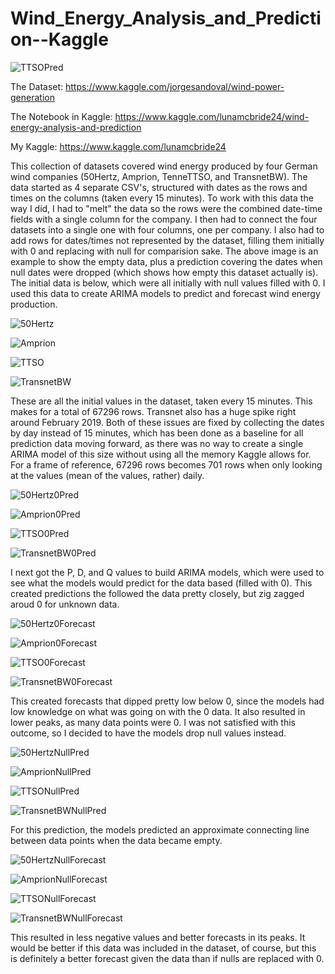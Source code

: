# Wind_Energy_Analysis_and_Prediction--Kaggle

![TTSOPred](https://github.com/Luna-McBride/Kaggle_Personal_Projects/blob/master/Time%20Series/Wind_Energy_Analysis_and_Prediction/TenneTTSONullPred.png)

The Dataset: https://www.kaggle.com/jorgesandoval/wind-power-generation

The Notebook in Kaggle: https://www.kaggle.com/lunamcbride24/wind-energy-analysis-and-prediction

My Kaggle: https://www.kaggle.com/lunamcbride24

This collection of datasets covered wind energy produced by four German wind companies (50Hertz, Amprion, TenneTTSO, and TransnetBW). The data started as 4 separate CSV's, structured with dates as the rows and times on the columns (taken every 15 minutes). To work with this data the way I did, I had to "melt" the data so the rows were the combined date-time fields with a single column for the company. I then had to connect the four datasets into a single one with four columns, one per company. I also had to add rows for dates/times not represented by the dataset, filling them initially with 0 and replacing with null for comparision sake. The above image is an example to show the empty data, plus a prediction covering the dates when null dates were dropped (which shows how empty this dataset actually is). The initial data is below, which were all initially with null values filled with 0. I used this data to create ARIMA models to predict and forecast wind energy production.

![50Hertz](https://github.com/Luna-McBride/Kaggle_Personal_Projects/blob/master/Time%20Series/Wind_Energy_Analysis_and_Prediction/50Hertz.png)

![Amprion](https://github.com/Luna-McBride/Kaggle_Personal_Projects/blob/master/Time%20Series/Wind_Energy_Analysis_and_Prediction/Amprion.png)

![TTSO](https://github.com/Luna-McBride/Kaggle_Personal_Projects/blob/master/Time%20Series/Wind_Energy_Analysis_and_Prediction/TenneTTSO.png)

![TransnetBW](https://github.com/Luna-McBride/Kaggle_Personal_Projects/blob/master/Time%20Series/Wind_Energy_Analysis_and_Prediction/TransnetBW.png)

These are all the initial values in the dataset, taken every 15 minutes. This makes for a total of 67296 rows. Transnet also has a huge spike right around February 2019. Both of these issues are fixed by collecting the dates by day instead of 15 minutes, which has been done as a baseline for all prediction data moving forward, as there was no way to create a single ARIMA model of this size without using all the memory Kaggle allows for. For a frame of reference, 67296 rows becomes 701 rows when only looking at the values (mean of the values, rather) daily.

![50Hertz0Pred](https://github.com/Luna-McBride/Kaggle_Personal_Projects/blob/master/Time%20Series/Wind_Energy_Analysis_and_Prediction/50Hertz0Pred.png)

![Amprion0Pred](https://github.com/Luna-McBride/Kaggle_Personal_Projects/blob/master/Time%20Series/Wind_Energy_Analysis_and_Prediction/Amprion0Pred.png)

![TTSO0Pred](https://github.com/Luna-McBride/Kaggle_Personal_Projects/blob/master/Time%20Series/Wind_Energy_Analysis_and_Prediction/TenneTTSO0Pred.png)

![TransnetBW0Pred](https://github.com/Luna-McBride/Kaggle_Personal_Projects/blob/master/Time%20Series/Wind_Energy_Analysis_and_Prediction/TransnetBW0Pred.png)

I next got the P, D, and Q values to build ARIMA models, which were used to see what the models would predict for the data based (filled with 0). This created predictions the followed the data pretty closely, but zig zagged aroud 0 for unknown data.

![50Hertz0Forecast](https://github.com/Luna-McBride/Kaggle_Personal_Projects/blob/master/Time%20Series/Wind_Energy_Analysis_and_Prediction/50Hertz0Forecast.png)

![Amprion0Forecast](https://github.com/Luna-McBride/Kaggle_Personal_Projects/blob/master/Time%20Series/Wind_Energy_Analysis_and_Prediction/Amprion0Forecast.png)

![TTSO0Forecast](https://github.com/Luna-McBride/Kaggle_Personal_Projects/blob/master/Time%20Series/Wind_Energy_Analysis_and_Prediction/TenneTTSO0Forecast.png)

![TransnetBW0Forecast](https://github.com/Luna-McBride/Kaggle_Personal_Projects/blob/master/Time%20Series/Wind_Energy_Analysis_and_Prediction/TransnetBW0Forecast.png)

This created forecasts that dipped pretty low below 0, since the models had low knowledge on what was going on with the 0 data. It also resulted in lower peaks, as many data points were 0. I was not satisfied with this outcome, so I decided to have the models drop null values instead.

![50HertzNullPred](https://github.com/Luna-McBride/Kaggle_Personal_Projects/blob/master/Time%20Series/Wind_Energy_Analysis_and_Prediction/50HertzNullPred.png)

![AmprionNullPred](https://github.com/Luna-McBride/Kaggle_Personal_Projects/blob/master/Time%20Series/Wind_Energy_Analysis_and_Prediction/AmprionNullPred.png)

![TTSONullPred](https://github.com/Luna-McBride/Kaggle_Personal_Projects/blob/master/Time%20Series/Wind_Energy_Analysis_and_Prediction/TenneTTSONullPred.png)

![TransnetBWNullPred](https://github.com/Luna-McBride/Kaggle_Personal_Projects/blob/master/Time%20Series/Wind_Energy_Analysis_and_Prediction/TransnetBWNullPred.png)

For this prediction, the models predicted an approximate connecting line between data points when the data became empty.

![50HertzNullForecast](https://github.com/Luna-McBride/Kaggle_Personal_Projects/blob/master/Time%20Series/Wind_Energy_Analysis_and_Prediction/50HertzNullForecast.png)

![AmprionNullForecast](https://github.com/Luna-McBride/Kaggle_Personal_Projects/blob/master/Time%20Series/Wind_Energy_Analysis_and_Prediction/AmprionNullForecast.png)

![TTSONullForecast](https://github.com/Luna-McBride/Kaggle_Personal_Projects/blob/master/Time%20Series/Wind_Energy_Analysis_and_Prediction/TenneTTSONullForecast.png)

![TransnetBWNullForecast](https://github.com/Luna-McBride/Kaggle_Personal_Projects/blob/master/Time%20Series/Wind_Energy_Analysis_and_Prediction/TransnetBWNullForecast.png)

This resulted in less negative values and better forecasts in its peaks. It would be better if this data was included in the dataset, of course, but this is definitely a better forecast given the data than if nulls are replaced with 0.
